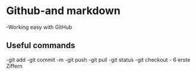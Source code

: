 # Github-and markdown

-Working easy with GitHub

## Useful commands

-git add
-git commit -m
-git push
-git pull
-git status
-git checkout - 6 erste Ziffern
